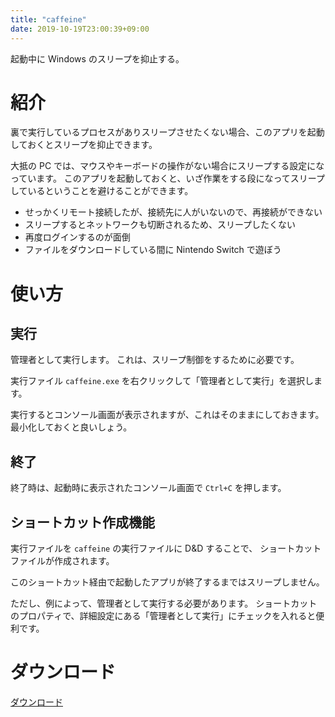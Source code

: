 ```yaml
---
title: "caffeine"
date: 2019-10-19T23:00:39+09:00
---
```


起動中に Windows のスリープを抑止する。

<!--more-->

# 紹介

裏で実行しているプロセスがありスリープさせたくない場合、このアプリを起動しておくとスリープを抑止できます。

大抵の PC では、マウスやキーボードの操作がない場合にスリープする設定になっています。
このアプリを起動しておくと、いざ作業をする段になってスリープしているということを避けることができます。

* せっかくリモート接続したが、接続先に人がいないので、再接続ができない
* スリープするとネットワークも切断されるため、スリープしたくない
* 再度ログインするのが面倒
* ファイルをダウンロードしている間に Nintendo Switch で遊ぼう

# 使い方

## 実行

管理者として実行します。
これは、スリープ制御をするために必要です。

実行ファイル `caffeine.exe` を右クリックして「管理者として実行」を選択します。

実行するとコンソール画面が表示されますが、これはそのままにしておきます。
最小化しておくと良いしょう。

## 終了

終了時は、起動時に表示されたコンソール画面で `Ctrl+C` を押します。

## ショートカット作成機能

実行ファイルを `caffeine` の実行ファイルに D&D することで、
ショートカットファイルが作成されます。

このショートカット経由で起動したアプリが終了するまではスリープしません。

ただし、例によって、管理者として実行する必要があります。
ショートカットのプロパティで、詳細設定にある「管理者として実行」にチェックを入れると便利です。

# ダウンロード

[ダウンロード](https://github.com/shu-go/caffeine/releases)

